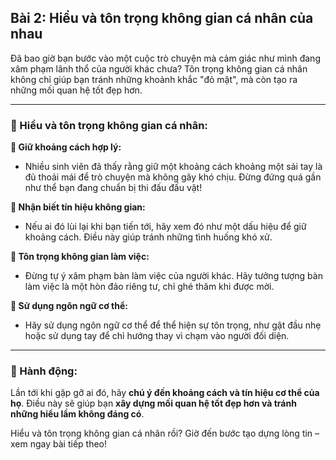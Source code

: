## Bài 2: Hiểu và tôn trọng không gian cá nhân của nhau

Đã bao giờ bạn bước vào một cuộc trò chuyện mà cảm giác như mình đang xâm phạm lãnh thổ của người khác chưa? Tôn trọng không gian cá nhân không chỉ giúp bạn tránh những khoảnh khắc "đỏ mặt", mà còn tạo ra những mối quan hệ tốt đẹp hơn.

---

### 📌 Hiểu và tôn trọng không gian cá nhân:

**🔹 Giữ khoảng cách hợp lý:**
- Nhiều sinh viên đã thấy rằng giữ một khoảng cách khoảng một sải tay là đủ thoải mái để trò chuyện mà không gây khó chịu. Đừng đứng quá gần như thể bạn đang chuẩn bị thi đấu đấu vật!

**🔹 Nhận biết tín hiệu không gian:**
- Nếu ai đó lùi lại khi bạn tiến tới, hãy xem đó như một dấu hiệu để giữ khoảng cách. Điều này giúp tránh những tình huống khó xử.

**🔹 Tôn trọng không gian làm việc:**
- Đừng tự ý xâm phạm bàn làm việc của người khác. Hãy tưởng tượng bàn làm việc là một hòn đảo riêng tư, chỉ ghé thăm khi được mời.

**🔹 Sử dụng ngôn ngữ cơ thể:**
- Hãy sử dụng ngôn ngữ cơ thể để thể hiện sự tôn trọng, như gật đầu nhẹ hoặc sử dụng tay để chỉ hướng thay vì chạm vào người đối diện.

---

### 🚀 Hành động:

Lần tới khi gặp gỡ ai đó, hãy **chú ý đến khoảng cách và tín hiệu cơ thể của họ**. Điều này sẽ giúp bạn **xây dựng mối quan hệ tốt đẹp hơn và tránh những hiểu lầm không đáng có**.

Hiểu và tôn trọng không gian cá nhân rồi? Giờ đến bước tạo dựng lòng tin – xem ngay bài tiếp theo!